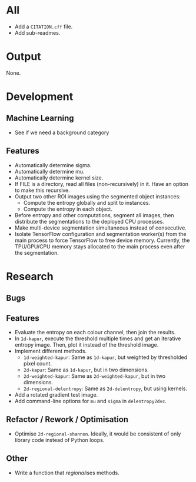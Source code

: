 # All
- Add a `CITATION.cff` file.
- Add sub-readmes.


# Output
None.


# Development

## Machine Learning
- See if we need a background category

## Features
- Automatically determine sigma.
- Automatically determine mu.
- Automatically determine kernel size.
- If FILE is a directory, read all files (non-recursively) in it. Have an option
  to make this recursive.
- Output two other ROI images using the segmented object instances:
  - Compute the entropy globally and split to instances.
  - Compute the entropy in each object.
- Before entropy and other computations, segment all images, then distribute the
  segmentations to the deployed CPU processes.
- Make multi-device segmentation simultaneous instead of consecutive.
- Isolate TensorFlow configuration and segmentation worker(s) from the main
  process to force TensorFlow to free device memory. Currently, the TPU/GPU/CPU
  memory stays allocated to the main process even after the segmentation.


# Research

## Bugs

## Features
- Evaluate the entropy on each colour channel, then join the results.
- In `1d-kapur`, execute the threshold multiple times and get an iterative
  entropy image. Then, plot it instead of the threshold image.
- Implement different methods.
  - `1d-weighted-kapur`: Same as `1d-kapur`, but weighted by thresholded pixel
    count.
  - `2d-kapur`: Same as `1d-kapur`, but in two dimensions.
  - `2d-weighted-kapur`: Same as `2d-weighted-kapur`, but in two dimensions.
  - `2d-regional-delentropy`: Same as `2d-delentropy`, but using kernels.
- Add a rotated gradient test image.
- Add command-line options for `mu` and `sigma` in `delentropy2dvc`.

## Refactor / Rework / Optimisation
- Optimise `2d-regional-shannon`. Ideally, it would be consistent of only
  library code instead of Python loops.

## Other
- Write a function that *regional*ises methods.
